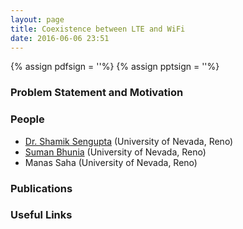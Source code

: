 ```yaml
---
layout: page
title: Coexistence between LTE and WiFi
date: 2016-06-06 23:51
---
```

{% assign pdfsign = '<i class="fa fa-file-pdf-o"></i>'%}
{% assign pptsign = '<i class="fa fa-file-powerpoint-o"></i>'%}


### Problem Statement and Motivation

### People
- [Dr. Shamik Sengupta](https://www.cse.unr.edu/~shamik/) (University of Nevada, Reno)
- [Suman Bhunia](http://www.sbhunia.me) (University of Nevada, Reno)
- Manas Saha (University of Nevada, Reno)

### Publications

### Useful Links
